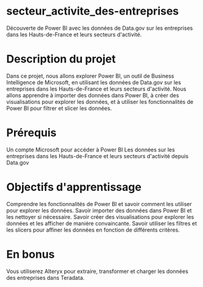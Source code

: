 # secteur_activite_des-entreprises
Découverte de Power BI avec les données de Data.gov sur les entreprises dans les Hauts-de-France et leurs secteurs d'activité.

# Description du projet
Dans ce projet, nous allons explorer Power BI, un outil de Business Intelligence de Microsoft, en utilisant les données de Data.gov sur les entreprises dans les Hauts-de-France et leurs secteurs d'activité. Nous allons apprendre à importer des données dans Power BI, à créer des visualisations pour explorer les données, et à utiliser les fonctionnalités de Power BI pour filtrer et slicer les données.

# Prérequis
Un compte Microsoft pour accéder à Power BI
Les données sur les entreprises dans les Hauts-de-France et leurs secteurs d'activité depuis Data.gov

# Objectifs d'apprentissage
Comprendre les fonctionnalités de Power BI et savoir comment les utiliser pour explorer les données.
Savoir importer des données dans Power BI et les nettoyer si nécessaire.
Savoir créer des visualisations pour explorer les données et les afficher de manière convaincante.
Savoir utiliser les filtres et les slicers pour affiner les données en fonction de différents critères.

# En bonus
Vous utiliserez Alteryx pour extraire, transformer et charger les données des entreprises dans Teradata.

